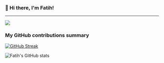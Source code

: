### 👋 Hi there, I'm Fatih!

---

![](https://komarev.com/ghpvc/?username=mfarsx&color=fb4362)

<h3>My GitHub contributions summary</h3>

[![GitHub Streak](https://github-readme-streak-stats.herokuapp.com?user=mfarsx&theme=dark&ring=fb4362&file=fb4362&currStreakNum=fb4362&currStreakLabel=fb4362&hide_border=true)](https://git.io/streak-stats)

![Fatih's GitHub stats](https://github-readme-stats.vercel.app/api?username=mfarsx&hide_border=true&show_icons=true&bg_color=151515&title_color=fb4362&icon_color=fb4362&text_bold=false&text_color=9e9e9e)
